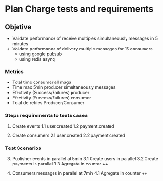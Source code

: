 # Plan Charge tests and requirements

## Objetive

- Validate performance of receive multiples simultaneously messages in 5 minutes
- Validate performance of delivery multiple messages for 15 consumers
  - using google pubsub
  - using redis asynq

### Metrics

- Total time consumer all msgs
- Time max 5min producer simultaneously messages
- Efectivity (Success/Failures) producer
- Efectivity (Success/Failures) consumer
- Total de retries Producer/Consumer

### Steps requirements to tests cases

1. Create events
   1.1 user.created
   1.2 payment.created

2. Create consumers
   2.1 user.created
   2.2 payment.created

### Test Scenarios

3. Publisher events in parallel at 5min
   3.1 Create users in parallel
   3.2 Create payments in parallel
   3.3 Agregate in counter ++

4. Consumers messages in parallel at 7min
   4.1 Agregate in counter ++
